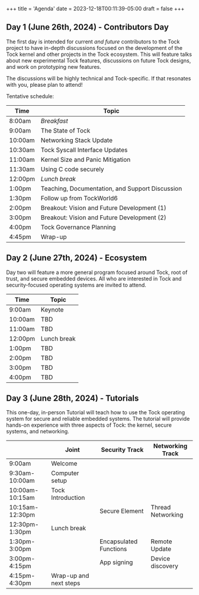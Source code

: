 +++
title = 'Agenda'
date = 2023-12-18T00:11:39-05:00
draft = false
+++

## Day 1 (June 26th, 2024) - Contributors Day

The first day is intended for current _and future_ contributors to the Tock
project to have in-depth discussions focused on the development of the Tock
kernel and other projects in the Tock ecosystem. This will feature talks about
new experimental Tock features, discussions on future Tock designs, and work on
prototyping new features.

The discussions will be highly technical and Tock-specific. If that resonates
with you, please plan to attend!

Tentative schedule:

| Time    | Topic                                           |
|---------|-------------------------------------------------|
| 8:00am  | _Breakfast_                                     |
| 9:00am  | The State of Tock                               |
| 10:00am | Networking Stack Update                         |
| 10:30am | Tock Syscall Interface Updates                  |
| 11:00am | Kernel Size and Panic Mitigation                |
| 11:30am | Using C code securely                           |
| 12:00pm | _Lunch break_                                   |
| 1:00pm  | Teaching, Documentation, and Support Discussion |
| 1:30pm  | Follow up from TockWorld6                       |
| 2:00pm  | Breakout: Vision and Future Development (1)     |
| 3:00pm  | Breakout: Vision and Future Development (2)     |
| 4:00pm  | Tock Governance Planning                        |
| 4:45pm  | Wrap-up                                         |

## Day 2 (June 27th, 2024) - Ecosystem

Day two will feature a more general program focused around Tock, root of trust,
and secure embedded devices. All who are interested in Tock and security-focused
operating systems are invited to attend.

| Time    | Topic       |
|---------|-------------|
| 9:00am  | Keynote     |
| 10:00am | TBD         |
| 11:00am | TBD         |
| 12:00pm | Lunch break |
| 1:00pm  | TBD         |
| 2:00pm  | TBD         |
| 3:00pm  | TBD         |
| 4:00pm  | TBD         |


## Day 3 (June 28th, 2024) - Tutorials

This one-day, in-person Tutorial will teach how to use the Tock operating system
for secure and reliable embedded systems. The tutorial will provide hands-on
experience with three aspects of Tock: the kernel, secure systems, and
networking.

|                 | Joint                  |  Security Track        | Networking Track  |
|-----------------|------------------------|------------------------|-------------------|
| 9:00am          | Welcome                |                        |                   |
| 9:30am-10:00am  | Computer setup         |                        |                   |
| 10:00am-10:15am | Tock Introduction      |                        |                   |
| 10:15am-12:30pm |                        | Secure Element         | Thread Networking |
| 12:30pm-1:30pm  | Lunch break            |                        |                   |
| 1:30pm-3:00pm   |                        | Encapsulated Functions | Remote Update     |
| 3:00pm-4:15pm   |                        | App signing            | Device discovery  |
| 4:15pm-4:30pm   | Wrap-up and next steps |                        |                   |


